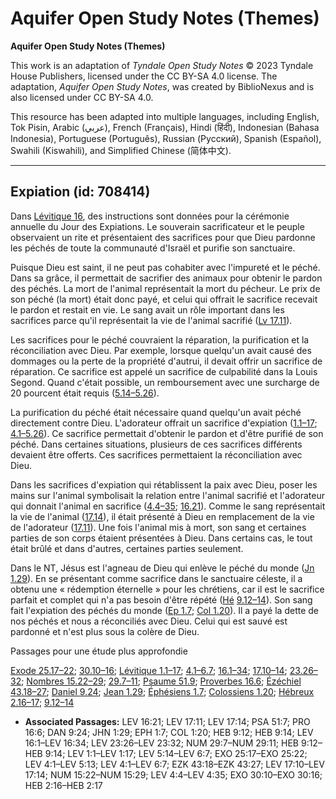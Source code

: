 # Aquifer Open Study Notes (Themes)

**Aquifer Open Study Notes (Themes)**

This work is an adaptation of *Tyndale Open Study Notes* © 2023 Tyndale House Publishers, licensed under the CC BY\-SA 4\.0 license. The adaptation, *Aquifer Open Study Notes*, was created by BiblioNexus and is also licensed under CC BY\-SA 4\.0\.

This resource has been adapted into multiple languages, including English, Tok Pisin, Arabic (عربي), French (Français), Hindi (हिंदी), Indonesian (Bahasa Indonesia), Portuguese (Português), Russian (Русский), Spanish (Español), Swahili (Kiswahili), and Simplified Chinese (简体中文).



--------------------------------

## Expiation (id: 708414)

Dans [Lévitique 16](https://ref.ly/Lev16:1-Lev16:34), des instructions sont données pour la cérémonie annuelle du Jour des Expiations. Le souverain sacrificateur et le peuple observaient un rite et présentaient des sacrifices pour que Dieu pardonne les péchés de toute la communauté d'Israël et purifie son sanctuaire. 

Puisque Dieu est saint, il ne peut pas cohabiter avec l'impureté et le péché. Dans sa grâce, il permettait de sacrifier des animaux pour obtenir le pardon des péchés. La mort de l'animal représentait la mort du pécheur. Le prix de son péché (la mort) était donc payé, et celui qui offrait le sacrifice recevait le pardon et restait en vie. Le sang avait un rôle important dans les sacrifices parce qu'il représentait la vie de l'animal sacrifié ([Lv 17\.11](https://ref.ly/Lev17:11)).

Les sacrifices pour le péché couvraient la réparation, la purification et la réconciliation avec Dieu. Par exemple, lorsque quelqu'un avait causé des dommages ou la perte de la propriété d'autrui, il devait offrir un sacrifice de réparation. Ce sacrifice est appelé un sacrifice de culpabilité dans la Louis Segond. Quand c'était possible, un remboursement avec une surcharge de 20 pourcent était requis ([5\.14–5\.26](https://ref.ly/Lev5:14-Lev6:7)). 

La purification du péché était nécessaire quand quelqu'un avait péché directement contre Dieu. L'adorateur offrait un sacrifice d'expiation ([1\.1–17](https://ref.ly/Lev1:1-Lev1:17); [4\.1–5\.26](https://ref.ly/Lev4:1-Lev5:13)). Ce sacrifice permettait d'obtenir le pardon et d'être purifié de son péché. Dans certaines situations, plusieurs de ces sacrifices différents devaient être offerts. Ces sacrifices permettaient la réconciliation avec Dieu.

Dans les sacrifices d'expiation qui rétablissent la paix avec Dieu, poser les mains sur l'animal symbolisait la relation entre l'animal sacrifié et l'adorateur qui donnait l'animal en sacrifice ([4\.4–35](https://ref.ly/Lev4:4-Lev4:35); [16\.21](https://ref.ly/Lev16:21)). Comme le sang représentait la vie de l'animal ([17\.14](https://ref.ly/Lev17:14)), il était présenté à Dieu en remplacement de la vie de l'adorateur ([17\.11](https://ref.ly/Lev17:11)). Une fois l'animal mis à mort, son sang et certaines parties de son corps étaient présentées à Dieu. Dans certains cas, le tout était brûlé et dans d'autres, certaines parties seulement.

Dans le NT, Jésus est l'agneau de Dieu qui enlève le péché du monde ([Jn 1\.29](https://ref.ly/John1:29)). En se présentant comme sacrifice dans le sanctuaire céleste, il a obtenu une « rédemption éternelle » pour les chrétiens, car il est le sacrifice parfait et complet qui n'a pas besoin d'être répété ([Hé](https://ref.ly/Heb9:14) [9\.12–14](https://ref.ly/Heb9:12-Heb9:14)). Son sang fait l'expiation des péchés du monde ([Ep 1\.7](https://ref.ly/Eph1:7); [Col 1\.20](https://ref.ly/Col1:20)). Il a payé la dette de nos péchés et nous a réconciliés avec Dieu. Celui qui est sauvé est pardonné et n'est plus sous la colère de Dieu.

Passages pour une étude plus approfondie

[Exode 25\.17–22](https://ref.ly/Exod25:17-Exod25:22); [30\.10–16](https://ref.ly/Exod30:10-Exod30:16); [Lévitique 1\.1–17](https://ref.ly/Lev1:1-Lev1:17); [4\.1–6\.7](https://ref.ly/Lev4:1-Lev6:7); [16\.1–34](https://ref.ly/Lev16:1-Lev16:34); [17\.10–14](https://ref.ly/Lev17:10-Lev17:14); [23\.26–32](https://ref.ly/Lev23:26-Lev23:32); [Nombres 15\.22–29](https://ref.ly/Num15:22-Num15:29); [29\.7–11](https://ref.ly/Num29:7-Num29:11); [Psaume 51\.9](https://ref.ly/Ps51:7); [Proverbes 16\.6](https://ref.ly/Prov16:6); [Ézéchiel 43\.18–27](https://ref.ly/Ezek43:18-Ezek43:27); [Daniel 9\.24](https://ref.ly/Dan9:24); [Jean 1\.29](https://ref.ly/John1:29); [Éphésiens 1\.7](https://ref.ly/Eph1:7); [Colossiens 1\.20](https://ref.ly/Col1:20); [Hébreux 2\.16–17](https://ref.ly/Heb2:16-Heb2:17); [9\.12–14](https://ref.ly/Heb9:12-Heb9:14)

* **Associated Passages:** LEV 16:21; LEV 17:11; LEV 17:14; PSA 51:7; PRO 16:6; DAN 9:24; JHN 1:29; EPH 1:7; COL 1:20; HEB 9:12; HEB 9:14; LEV 16:1–LEV 16:34; LEV 23:26–LEV 23:32; NUM 29:7–NUM 29:11; HEB 9:12–HEB 9:14; LEV 1:1–LEV 1:17; LEV 5:14–LEV 6:7; EXO 25:17–EXO 25:22; LEV 4:1–LEV 5:13; LEV 4:1–LEV 6:7; EZK 43:18–EZK 43:27; LEV 17:10–LEV 17:14; NUM 15:22–NUM 15:29; LEV 4:4–LEV 4:35; EXO 30:10–EXO 30:16; HEB 2:16–HEB 2:17

